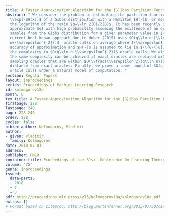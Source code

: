 ```yaml
---
title: A Faster Approximation Algorithm for the {G}ibbs Partition Function
abstract: " We consider the problem of estimating the partition function $Z(β)=\\sum_x
  \\exp(-βH(x))$ of a Gibbs distribution with a Hamilton $H(⋅)$, or more precisely
  the logarithm of the ratio $q=\\ln Z(0)/Z(β)$. It has been recently shown how to
  approximate $q$ with high probability assuming the existence of an oracle that produces
  samples from the Gibbs distribution for a given parameter value in $[0,β]$. The
  current best known approach due to Huber (2015) uses $O(q\\ln n⋅[\\ln q + \\ln \\ln
  n+\\varepsilon^{-2}])$  oracle calls on average where $\\varepsilon$ is the desired
  accuracy of approximation and $H(⋅)$ is assumed to lie in $\\{0\\}∪[1,n]$. We improve
  the complexity to $O(q\\ln n⋅\\varepsilon^{-2})$ oracle calls. We also show that
  the same complexity can be achieved if exact oracles are replaced with approximate
  sampling oracles that are within $O(\\frac{\\varepsilon^2}{q\\ln n})$ variation
  distance from exact oracles. Finally, we prove a lower bound of $Ω(q⋅\\varepsilon^{-2})$
  oracle calls under a natural model of computation. "
section: Regular Papers
layout: inproceedings
series: Proceedings of Machine Learning Research
id: kolmogorov18a
month: 0
tex_title: A Faster Approximation Algorithm for the {G}ibbs Partition Function
firstpage: 228
lastpage: 249
page: 228-249
order: 228
cycles: false
bibtex_author: Kolmogorov, Vladimir
author:
- given: Vladimir
  family: Kolmogorov
date: 2018-07-03
address: 
publisher: PMLR
container-title: Proceedings of the 31st  Conference On Learning Theory
volume: '75'
genre: inproceedings
issued:
  date-parts:
  - 2018
  - 7
  - 3
pdf: http://proceedings.mlr.press/v75/kolmogorov18a/kolmogorov18a.pdf
extras: []
# Format based on citeproc: http://blog.martinfenner.org/2013/07/30/citeproc-yaml-for-bibliographies/
---
```

